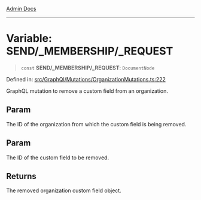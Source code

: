 [Admin Docs](/)

***

# Variable: SEND/_MEMBERSHIP/_REQUEST

> `const` **SEND/_MEMBERSHIP/_REQUEST**: `DocumentNode`

Defined in: [src/GraphQl/Mutations/OrganizationMutations.ts:222](https://github.com/PalisadoesFoundation/talawa-admin/blob/main/src/GraphQl/Mutations/OrganizationMutations.ts#L222)

GraphQL mutation to remove a custom field from an organization.

## Param

The ID of the organization from which the custom field is being removed.

## Param

The ID of the custom field to be removed.

## Returns

The removed organization custom field object.
